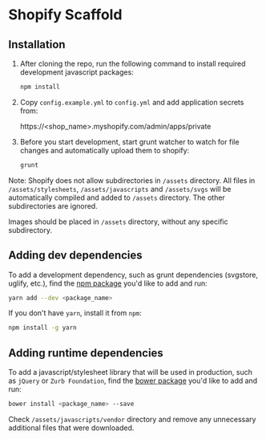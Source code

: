 # Shopify Scaffold

## Installation

1. After cloning the repo, run the following command to install required development javascript packages:

    ```sh
    npm install
    ```

2. Copy `config.example.yml` to `config.yml` and add application secrets from:

    https://<shop_name>.myshopify.com/admin/apps/private

3. Before you start development, start grunt watcher to watch for file changes and
automatically upload them to shopify:

    ```sh
    grunt
    ```

Note: Shopify does not allow subdirectories in `/assets` directory.
All files in `/assets/stylesheets`, `/assets/javascripts` and `/assets/svgs`
will be automatically compiled and added to `/assets` directory. The other subdirectories are
ignored.

Images should be placed in `/assets` directory, without any specific subdirectory.

## Adding dev dependencies

To add a development dependency, such as grunt dependencies (svgstore, uglify, etc.),
find the [npm package](https://www.npmjs.com/) you'd like to add and run:

```sh
yarn add --dev <package_name>
```

If you don't have `yarn`, install it from `npm`:

```sh
npm install -g yarn
```

## Adding runtime dependencies

To add a javascript/stylesheet library that will be used in production, such as `jQuery` or
`Zurb Foundation`, find the [bower package](http://bower.io/) you'd like to add and run:

```sh
bower install <package_name> --save
```

Check `/assets/javascripts/vendor` directory and remove any unnecessary additional files
that were downloaded.
